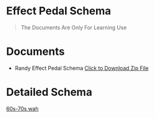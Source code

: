 # Effect Pedal Schema
> The Documents Are Only For Learning Use

# Documents
- Randy Effect Pedal Schema
<a href="RandyEffectPedalSchema.zip" download>Click to Download Zip File</a>

# Detailed Schema
[60s-70s wah](/BassEquipments/BassPedal&Effect/EffectPedalSchema/RandyEffectPedalSchema/60-70_wahs_LAH.pdf)
